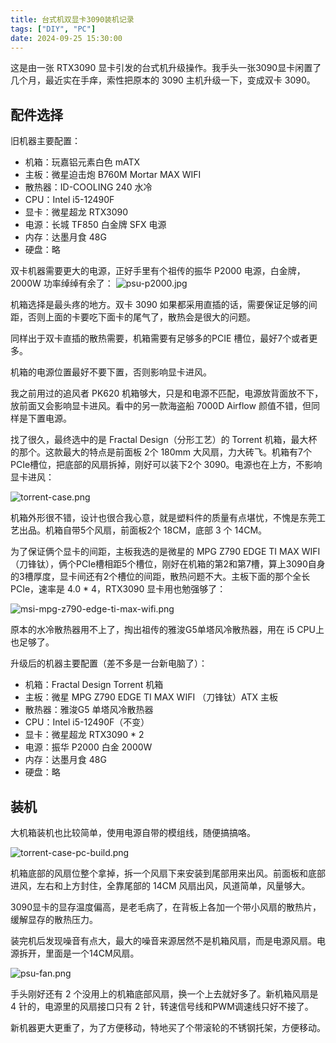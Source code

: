 ```yaml
---
title: 台式机双显卡3090装机记录
tags: ["DIY", "PC"]
date: 2024-09-25 15:30:00
---
```


这是由一张 RTX3090 显卡引发的台式机升级操作。我手头一张3090显卡闲置了几个月，最近实在手痒，索性把原本的 3090 主机升级一下，变成双卡 3090。

## 配件选择

旧机器主要配置：

- 机箱：玩嘉铝元素白色 mATX
- 主板：微星迫击炮 B760M Mortar MAX WIFI
- 散热器：ID-COOLING 240 水冷
- CPU：Intel i5-12490F
- 显卡：微星超龙 RTX3090
- 电源：长城 TF850 白金牌 SFX 电源
- 内存：达墨月食 48G
- 硬盘：略

双卡机器需要更大的电源，正好手里有个祖传的振华 P2000 电源，白金牌，2000W 功率绰绰有余了：
![psu-p2000.jpg](psu-p2000.jpg)

机箱选择是最头疼的地方。双卡 3090 如果都采用直插的话，需要保证足够的间距，否则上面的卡要吃下面卡的尾气了，散热会是很大的问题。

同样出于双卡直插的散热需要，机箱需要有足够多的PCIE 槽位，最好7个或者更多。

机箱的电源位置最好不要下置，否则影响显卡进风。

我之前用过的追风者 PK620 机箱够大，只是和电源不匹配，电源放背面放不下，放前面又会影响显卡进风。看中的另一款海盗船 7000D Airflow 颜值不错，但同样是下置电源。

找了很久，最终选中的是 Fractal Design（分形工艺）的 Torrent 机箱，最大杯的那个。这款最大的特点是前面板 2个 180mm 大风扇，力大砖飞。机箱有7个PCIe槽位，把底部的风扇拆掉，刚好可以装下2个 3090。电源也在上方，不影响显卡进风：

![torrent-case.png](torrent-case.png)

机箱外形很不错，设计也很合我心意，就是塑料件的质量有点堪忧，不愧是东莞工艺出品。机箱自带5个风扇，前面板2个 18CM，底部 3 个 14CM。

为了保证俩个显卡的间距，主板我选的是微星的 MPG Z790 EDGE TI MAX WIFI （刀锋钛），俩个PCIe槽相距5个槽位，刚好在机箱的第2和第7槽，算上3090自身的3槽厚度，显卡间还有2个槽位的间距，散热问题不大。主板下面的那个全长PCIe，速率是 4.0 * 4，RTX3090 显卡用也勉强够了：

![msi-mpg-z790-edge-ti-max-wifi.png](msi-mpg-z790-edge-ti-max-wifi.png)

原本的水冷散热器用不上了，掏出祖传的雅浚G5单塔风冷散热器，用在 i5 CPU上也足够了。

升级后的机器主要配置（差不多是一台新电脑了）：

- 机箱：Fractal Design Torrent 机箱
- 主板：微星 MPG Z790 EDGE TI MAX WIFI （刀锋钛）ATX 主板
- 散热器：雅浚G5 单塔风冷散热器
- CPU：Intel i5-12490F（不变）
- 显卡：微星超龙 RTX3090 * 2
- 电源：振华 P2000 白金 2000W
- 内存：达墨月食 48G
- 硬盘：略

## 装机

大机箱装机也比较简单，使用电源自带的模组线，随便搞搞咯。

![torrent-case-pc-build.png](torrent-pc-build.png)

机箱底部的风扇位整个拿掉，拆一个风扇下来安装到尾部用来出风。前面板和底部进风，左右和上方封住，全靠尾部的 14CM 风扇出风，风道简单，风量够大。

3090显卡的显存温度偏高，是老毛病了，在背板上各加一个带小风扇的散热片，缓解显存的散热压力。

装完机后发现噪音有点大，最大的噪音来源居然不是机箱风扇，而是电源风扇。电源拆开，里面是一个14CM风扇。

![psu-fan.png](psu-fan.png)

手头刚好还有 2 个没用上的机箱底部风扇，换一个上去就好多了。新机箱风扇是 4 针的，电源里的风扇接口只有 2 针，转速信号线和PWM调速线只好不接了。

新机器更大更重了，为了方便移动，特地买了个带滚轮的不锈钢托架，方便移动。